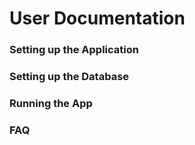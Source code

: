 # User Documentation

### Setting up the Application

### Setting up the Database


### Running the App 


### FAQ
